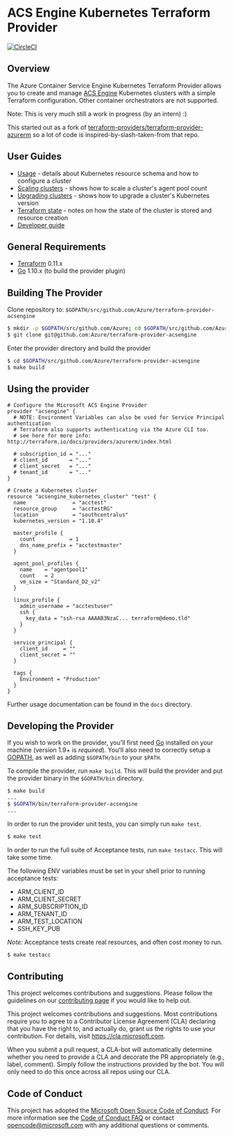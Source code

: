 # ACS Engine Kubernetes Terraform Provider
[![CircleCI](https://circleci.com/gh/Azure/terraform-provider-acsengine/tree/master.svg?style=svg&circle-token=a72ac07fe8ecb1a8eaaa16cc142c43a02f93d33d)](https://circleci.com/gh/Azure/terraform-provider-acsengine/tree/master)

## Overview

The Azure Container Service Engine Kubernetes Terraform Provider allows you to create and manage [ACS Engine](https://github.com/Azure/acs-engine) Kubernetes clusters with a simple Terraform configuration. Other container orchestrators are not supported.

Note: This is very much still a work in progress (by an intern) :)

This started out as a fork of [terraform-providers/terraform-provider-azurerm](https://github.com/terraform-providers/terraform-provider-azurerm/tree/master/azurerm) so a lot of code is inspired-by-slash-taken-from that repo.

## User Guides

* [Usage](docs/acsengine_k8s_cluster.md) - details about Kubernetes resource schema and how to configure a cluster
* [Scaling clusters](docs/scaling-agent-pools.md) - shows how to scale a cluster's agent pool count
* [Upgrading clusters](docs/upgrading-clusters.md) - shows how to upgrade a cluster's Kubernetes version
* [Terraform state](docs/state.md) - notes on how the state of the cluster is stored and resource creation
* [Developer guide](docs/developers.md)

## General Requirements

* [Terraform](https://www.terraform.io/downloads.html) 0.11.x
* [Go](https://golang.org/doc/install) 1.10.x (to build the provider plugin)

## Building The Provider

Clone repository to: `$GOPATH/src/github.com/Azure/terraform-provider-acsengine`

```sh
$ mkdir -p $GOPATH/src/github.com/Azure; cd $GOPATH/src/github.com/Azure
$ git clone git@github.com:Azure/terraform-provider-acsengine
```

Enter the provider directory and build the provider

```sh
$ cd $GOPATH/src/github.com/Azure/terraform-provider-acsengine
$ make build
```

## Using the provider

```
# Configure the Microsoft ACS Engine Provider
provider "acsengine" {
  # NOTE: Environment Variables can also be used for Service Principal authentication
  # Terraform also supports authenticating via the Azure CLI too.
  # see here for more info: http://terraform.io/docs/providers/azurerm/index.html

  # subscription_id = "..."
  # client_id       = "..."
  # client_secret   = "..."
  # tenant_id       = "..."
}

# Create a Kubernetes cluster
resource "acsengine_kubernetes_cluster" "test" {
  name               = "acctest"
  resource_group     = "acctestRG"
  location           = "southcentralus"
  kubernetes_version = "1.10.4"

  master_profile {
    count           = 1
    dns_name_prefix = "acctestmaster"
  }

  agent_pool_profiles {
    name    = "agentpool1"
    count   = 2
    vm_size = "Standard_D2_v2"
  }

  linux_profile {
    admin_username = "acctestuser"
    ssh {
      key_data = "ssh-rsa AAAAB3NzaC... terraform@demo.tld"
    }
  }

  service_principal {
    client_id     = ""
    client_secret = ""
  }

  tags {
    Environment = "Production"
  }
}
```

Further usage documentation can be found in the `docs` directory.

## Developing the Provider

If you wish to work on the provider, you'll first need [Go](http://www.golang.org) installed on your machine (version 1.9+ is *required*). You'll also need to correctly setup a [GOPATH](http://golang.org/doc/code.html#GOPATH), as well as adding `$GOPATH/bin` to your `$PATH`.

To compile the provider, run `make build`. This will build the provider and put the provider binary in the `$GOPATH/bin` directory.

```sh
$ make build
...
$ $GOPATH/bin/terraform-provider-acsengine
...
```

In order to run the provider unit tests, you can simply run `make test`.

```sh
$ make test
```

In order to run the full suite of Acceptance tests, run `make testacc`. This will take some time.

The following ENV variables must be set in your shell prior to running acceptance tests:

* ARM_CLIENT_ID
* ARM_CLIENT_SECRET
* ARM_SUBSCRIPTION_ID
* ARM_TENANT_ID
* ARM_TEST_LOCATION
* SSH_KEY_PUB

*Note:* Acceptance tests create real resources, and often cost money to run.

```sh
$ make testacc
```

## Contributing

This project welcomes contributions and suggestions. Please follow the guidelines on our [contributing page](CONTRIBUTING.md) if you would like to help out.

This project welcomes contributions and suggestions.  Most contributions require you to agree to a
Contributor License Agreement (CLA) declaring that you have the right to, and actually do, grant us
the rights to use your contribution. For details, visit https://cla.microsoft.com.

When you submit a pull request, a CLA-bot will automatically determine whether you need to provide
a CLA and decorate the PR appropriately (e.g., label, comment). Simply follow the instructions
provided by the bot. You will only need to do this once across all repos using our CLA.

## Code of Conduct

This project has adopted the [Microsoft Open Source Code of Conduct](https://opensource.microsoft.com/codeofconduct/).
For more information see the [Code of Conduct FAQ](https://opensource.microsoft.com/codeofconduct/faq/) or
contact [opencode@microsoft.com](mailto:opencode@microsoft.com) with any additional questions or comments.

